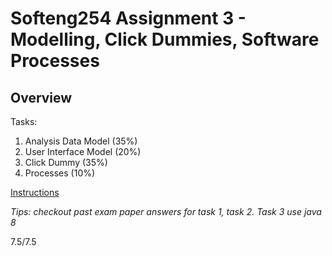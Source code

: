 # Softeng254 Assignment 3 - Modelling, Click Dummies, Software Processes

## Overview

Tasks:
1. Analysis Data Model (35%)
2. User Interface Model (20%)
3. Click Dummy (35%)
4. Processes (10%)

[Instructions](SE254-2020-Assignment3.pdf)

*Tips: checkout past exam paper answers for task 1, task 2. Task 3 use java 8*


7.5/7.5
